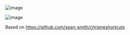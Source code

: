 ![image](https://user-images.githubusercontent.com/32501733/188365669-aace7344-6426-4f30-be73-c3daa443c214.png)

![image](https://user-images.githubusercontent.com/32501733/188302547-3712ef4e-b951-43af-9074-03de3af72103.png)

Based on https://github.com/sean-smith/chromeshortcuts

